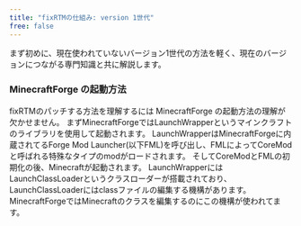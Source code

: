```yaml
---
title: "fixRTMの仕組み: version 1世代"
free: false
---
```


まず初めに、現在使われていないバージョン1世代の方法を軽く、現在のバージョンにつながる専門知識と共に解説します。

### MinecraftForge の起動方法
fixRTMのパッチする方法を理解するには MinecraftForge の起動方法の理解が欠かせません。
まずMinecraftForgeではLaunchWrapperというマインクラフトのライブラリを使用して起動されます。
LaunchWrapperはMinecraftForgeに内蔵されてるForge Mod Launcher(以下FML)を呼び出し、FMLによってCoreModと呼ばれる特殊なタイプのmodがロードされます。
そしてCoreModとFMLの初期化の後、Minecraftが起動されます。
LaunchWrapperにはLaunchClassLoaderというクラスローダーが搭載されており、LaunchClassLoaderにはclassファイルの編集する機構があります。
MinecraftForgeではMinecraftのクラスを編集するのにこの機構が使われてます。
